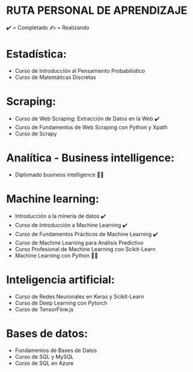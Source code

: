 # RUTA PERSONAL DE APRENDIZAJE
✔️ = Completado
✍ = Realizando

# Estadística:
  - Curso de Introducción al Pensamiento Probabilístico
  - Curso de Matemáticas Discretas
  
# Scraping:
  - Curso de Web Scraping: Extracción de Datos en la Web ✔️
  - Curso de Fundamentos de Web Scraping con Python y Xpath
  - Curso de Scrapy
  
# Analítica - Business intelligence:
  - Diplomado business intelligence ✍🏽

# Machine learning:
  - Introducción a la minería de datos  ✔️
  - Curso de Introducción a Machine Learning ✔️
  - Curso de Fundamentos Prácticos de Machine Learning ✔️
  - Curso de Machine Learning para Análisis Predictivo
  - Curso Profesional de Machine Learning con Scikit-Learn
  - Machine Learning con Python ✍🏽
  
# Inteligencia artificial:
  - Curso de Redes Neuronales en Keras y Scikit-Learn
  - Curso de Deep Learning con Pytorch
  - Curso de TensorFlow.js
  
# Bases de datos:
  - Fundamentos de Bases de Datos
  - Curso de SQL y MySQL
  - Curso de SQL en Azure
  
